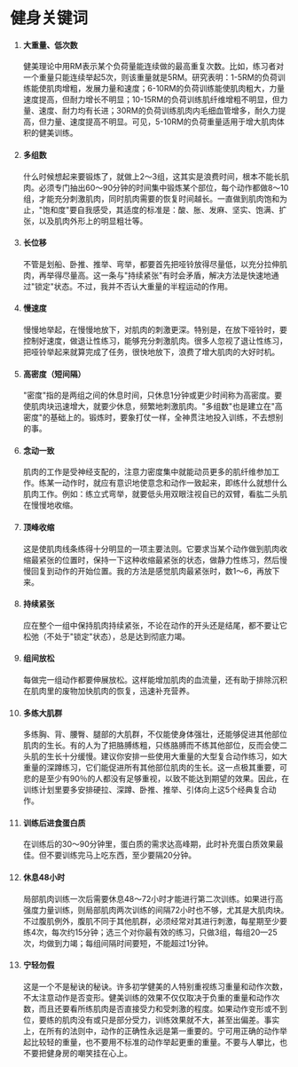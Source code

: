# 健身关键词

1. #### 大重量、低次数

   健美理论中用RM表示某个负荷量能连续做的最高重复次数。比如，练习者对一个重量只能连续举起5次，则该重量就是5RM。研究表明：1-5RM的负荷训练能使肌肉增粗，发展力量和速度；6-10RM的负荷训练能使肌肉粗大，力量速度提高，但耐力增长不明显；10-15RM的负荷训练肌纤维增粗不明显，但力量、速度、耐力均有长进；30RM的负荷训练肌肉内毛细血管增多，耐久力提高，但力量、速度提高不明显。可见，5-10RM的负荷重量适用于增大肌肉体积的健美训练。 

2. #### 多组数

   什么时候想起来要锻炼了，就做上2～3组，这其实是浪费时间，根本不能长肌肉。必须专门抽出60～90分钟的时间集中锻炼某个部位，每个动作都做8～10组，才能充分刺激肌肉，同时肌肉需要的恢复时间越长。一直做到肌肉饱和为止，"饱和度"要自我感受，其适度的标准是：酸、胀、发麻、坚实、饱满、扩张，以及肌肉外形上的明显粗壮等。 

3. #### 长位移

   不管是划船、卧推、推举、弯举，都要首先把哑铃放得尽量低，以充分拉伸肌肉，再举得尽量高。这一条与"持续紧张"有时会矛盾，解决方法是快速地通过"锁定"状态。不过，我并不否认大重量的半程运动的作用。 

4. #### 慢速度

   慢慢地举起，在慢慢地放下，对肌肉的刺激更深。特别是，在放下哑铃时，要控制好速度，做退让性练习，能够充分刺激肌肉。很多人忽视了退让性练习，把哑铃举起来就算完成了任务，很快地放下，浪费了增大肌肉的大好时机。

5. #### 高密度（短间隔）

   "密度"指的是两组之间的休息时间，只休息1分钟或更少时间称为高密度。要使肌肉块迅速增大，就要少休息，频繁地刺激肌肉。"多组数"也是建立在"高密度"的基础上的。锻炼时，要象打仗一样，全神贯注地投入训练，不去想别的事。 

6. #### 念动一致

   肌肉的工作是受神经支配的，注意力密度集中就能动员更多的肌纤维参加工作。练某一动作时，就应有意识地使意念和动作一致起来，即练什么就想什么肌肉工作。例如：练立式弯举，就要低头用双眼注视自已的双臂，看肱二头肌在慢慢地收缩。 

7. #### 顶峰收缩

   这是使肌肉线条练得十分明显的一项主要法则。它要求当某个动作做到肌肉收缩最紧张的位置时，保持一下这种收缩最紧张的状态，做静力性练习，然后慢慢回复到动作的开始位置。我的方法是感觉肌肉最紧张时，数1～6，再放下来。 

8. #### 持续紧张

   应在整个一组中保持肌肉持续紧张，不论在动作的开头还是结尾，都不要让它松弛（不处于"锁定"状态），总是达到彻底力竭。 

9. #### 组间放松

   每做完一组动作都要伸展放松。这样能增加肌肉的血流量，还有助于排除沉积在肌肉里的废物加快肌肉的恢复，迅速补充营养。 

10. #### 多练大肌群

    多练胸、背、腰臀、腿部的大肌群，不仅能使身体强壮，还能够促进其他部位肌肉的生长。有的人为了把胳膊练粗，只练胳膊而不练其他部位，反而会使二头肌的生长十分缓慢。建议你安排一些使用大重量的大型复合动作练习，如大重量的深蹲练习，它们能促进所有其他部位肌肉的生长。这一点极其重要，可悲的是至少有90％的人都没有足够重视，以致不能达到期望的效果。因此，在训练计划里要多安排硬拉、深蹲、卧推、推举、引体向上这5个经典复合动作。 

11. #### 训练后进食蛋白质

    在训练后的30～90分钟里，蛋白质的需求达高峰期，此时补充蛋白质效果最佳。但不要训练完马上吃东西，至少要隔20分钟。 

12. #### 休息48小时

    局部肌肉训练一次后需要休息48～72小时才能进行第二次训练。如果进行高强度力量训练，则局部肌肉两次训练的间隔72小时也不够，尤其是大肌肉块。不过腹肌例外，腹肌不同于其他肌群，必须经常对其进行刺激，每星期至少要练4次，每次约15分钟；选三个对你最有效的练习，只做3组，每组20—25次，均做到力竭；每组间隔时间要短，不能超过1分钟。 

13. #### 宁轻勿假

    这是一个不是秘诀的秘诀。许多初学健美的人特别重视练习重量和动作次数，不太注意动作是否变形。健美训练的效果不仅仅取决于负重的重量和动作次数，而且还要看所练肌肉是否直接受力和受刺激的程度。如果动作变形或不到位，要练的肌肉没有或只是部分受力，训练效果就不大，甚至出偏差。事实上，在所有的法则中，动作的正确性永远是第一重要的。宁可用正确的动作举起比较轻的重量，也不要用不标准的动作举起更重的重量。不要与人攀比，也不要把健身房的嘲笑挂在心上。